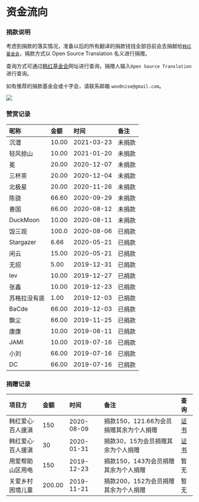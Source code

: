 # 资金流向

### 捐款说明

考虑到捐款的落实情况，准备以后的所有翻译的捐款钱钱全部目前会去捐献给[`韩红基金会`](http://www.hhax.org/)，捐款方式以 Open Source Translation 名义进行捐赠。

查询方式可通过[韩红基金会](http://www.hhax.org/g.html?type=10&URLparamName=%E7%88%B1%E5%BF%83%E6%8D%90%E8%B5%A0)网址进行查询，捐赠人输入`Open Source Translation`进行查询。

如有推荐的捐款基金会或十字会，请联系邮箱 `woo0nise@gmail.com`。 

![](.gitbook/assets/wx20200131-173347-2x%20%281%29.png)

### 赞赏记录

| 昵称 | 金额 | 时间 | 备注 |
| :--- | :--- | :--- | :--- |
| 沉潜 | 10.00 | 2021-03-23 | 未捐款 |
| 轻风掠山 | 10.00 | 2021-01-20 | 未捐款 |
| 冕 | 20.00 | 2020-12-07 | 未捐款 |
| 三杯茶 | 20.00 | 2020-12-04 | 未捐款 |
| 北极星 | 20.00 | 2020-11-26 | 未捐款 |
| 陈骁 | 66.60 | 2020-09-29 | 未捐款 |
| 善国 | 66.00 | 2020-08-12 | 未捐款 |
| DuckMoon | 10.00 | 2020-08-11 | 未捐款 |
| 毁三观 | 100.0 | 2020-08-06 | 已捐款 |
| Stargazer | 6.66 | 2020-05-21 | 已捐款 |
| 闲云 | 15.00 | 2020-05-21 | 已捐款 |
| 无招 | 5.00 | 2019-12-31 | 已捐款 |
| lev | 10.00 | 2019-12-27 | 已捐款 |
| 张鑫 | 10.00 | 2019-12-23 | 已捐款 |
| 苏格拉没有底 | 1.00 | 2019-12-03 | 已捐款 |
| BaCde | 66.00 | 2019-12-03 | 已捐款 |
| 飘尘 | 66.00 | 2019-11-25 | 已捐款 |
| 康康 | 10.00 | 2019-08-11 | 已捐款 |
| JAMI | 10.00 | 2019-07-16 | 已捐款 |
| 小刘 | 66.00 | 2019-07-16 | 已捐款 |
| DC | 66.00 | 2019-07-16 | 已捐款 |

### 捐赠记录

| 项目方 | 金额 | 时间 | 备注 | 查询 |
| :--- | :--- | :--- | :--- | :--- |
| 韩红爱心·百人援滇 | 150 | 2020-08-09 | 捐款150，121.66为会员捐赠其余为个人捐赠 | [证书](https://img.zhiiyun.com/blog_ec62ab8ecebbbed14778d8ea5a9e2b72) |
| 韩红爱心·百人援滇 | 30 | 2020-01-31 | 捐款30，15为会员捐赠其余为个人捐赠 | [证书](https://img.zhiiyun.com/blog_7ec808170c93ae174947ea5edbd43aef) |
| 用爱帮助山区用电 | 150 | 2019-12-23 | 捐款150，143为会员捐赠其余为个人捐赠 | 暂无 |
| 关爱乡村困境儿童 | 200.00 | 2019-11-21 | 捐款200，152为会员捐赠其余为个人捐赠 | 暂无 |



